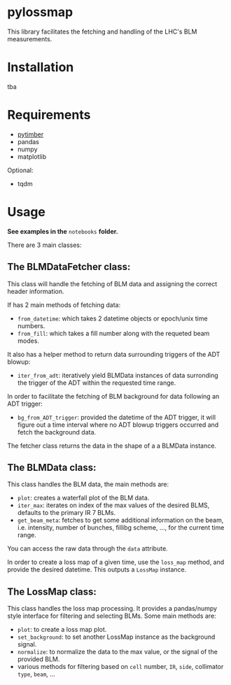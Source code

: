 # pylossmap

This library facilitates the fetching and handling of the LHC's BLM measurements.

# Installation

tba

# Requirements

* [pytimber](https://www.github.com/rdemaria/pytimber)
* pandas
* numpy
* matplotlib

Optional:
* tqdm

# Usage

**See examples in the** `notebooks` **folder.**

There are 3 main classes:

## The BLMDataFetcher class:

This class will handle the fetching of BLM data and assigning the correct header information.

If has 2 main methods of fetching data:

* `from_datetime`: which takes 2 datetime objects or epoch/unix time numbers.
* `from_fill`: which takes a fill number along with the requeted beam modes.

It also has a helper method to return data surrounding triggers of the ADT blowup:

* `iter_from_adt`: iteratively yield BLMData instances of data surronding the trigger of the ADT within the requested time range.

In order to facilitate the fetching of BLM background for data following an ADT trigger:

* `bg_from_ADT_trigger`: provided the datetime of the ADT trigger, it will figure out a time interval where no ADT blowup triggers occurred and fetch the background data.

The fetcher class returns the data in the shape of a a BLMData instance.

## The BLMData class:

This class handles the BLM data, the main methods are:

* `plot`: creates a waterfall plot of the BLM data.
* `iter_max`: iterates on index of the max values of the desired BLMS, defaults to the primary IR 7 BLMs.
* `get_beam_meta`: fetches to get some additional information on the beam, i.e. intensity, number of bunches, fillibg scheme, ..., for the current time range.

You can access the raw data through the `data` attribute.

In order to create a loss map of a given time, use the `loss_map` method, and provide the desired datetime. This outputs a `LossMap` instance.

## The LossMap class:

 This class handles the loss map processing. It provides a pandas/numpy style interface for filtering and selecting BLMs.
 Some main methods are:

* `plot`: to create a loss map plot.
* `set_background`: to set another LossMap instance as the background signal.
* `normalize`: to normalize the data to the max value, or the signal of the provided BLM.
* various methods for filtering based on `cell` number, `IR`, `side`, collimator `type`, `beam`, ...
